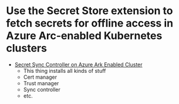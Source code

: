 # Use the Secret Store extension to fetch secrets for offline access in Azure Arc-enabled Kubernetes clusters

- [Secret Sync Controller on Azure Ark Enabled Cluster](https://learn.microsoft.com/en-gb/azure/azure-arc/kubernetes/secret-store-extension)
  - This thing installs all kinds of stuff
  - Cert manager
  - Trust manager
  - Sync controller
  - etc.